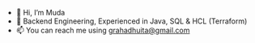 - 👋 Hi, I’m Muda
- 👀 Backend Engineering, Experienced in Java, SQL & HCL (Terraform)
- 📫 You can reach me using grahadhuita@gmail.com

<!---
mgrahadhuita/mgrahadhuita is a ✨ special ✨ repository because its `README.md` (this file) appears on your GitHub profile.
You can click the Preview link to take a look at your changes.
--->
